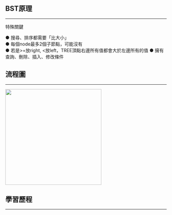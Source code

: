 ## BST原理
-------------------------
特殊關鍵

● 搜尋、排序都需要「比大小」                                                                
● 每個node最多2個子節點，可能沒有                                                                    
● 若是>=放right, <放left，TREE頂點右邊所有值都會大於左邊所有的值
● 擁有查詢、刪除、插入、修改條件



## 流程圖
-------------------------
<img src="https://github.com/weberliao/Data-structure-and-Algorithm/blob/README.md/89786.jpg" height='300' weight='150'>


## 學習歷程
-------------------------
